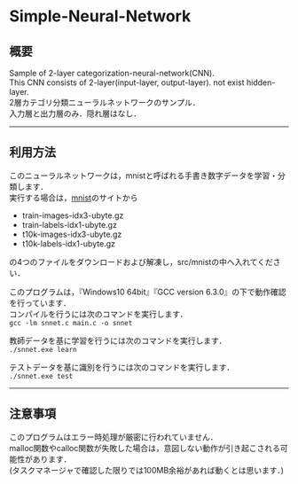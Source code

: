 # Simple-Neural-Network
## 概要
Sample of 2-layer categorization-neural-network(CNN).  
This CNN consists of 2-layer(input-layer, output-layer). not exist hidden-layer.  
2層カテゴリ分類ニューラルネットワークのサンプル．  
入力層と出力層のみ．隠れ層はなし．  

---
## 利用方法
このニューラルネットワークは，mnistと呼ばれる手書き数字データを学習・分類します．  
実行する場合は，[mnist](http://yann.lecun.com/exdb/mnist/)のサイトから
- train-images-idx3-ubyte.gz
- train-labels-idx1-ubyte.gz
- t10k-images-idx3-ubyte.gz
- t10k-labels-idx1-ubyte.gz

の4つのファイルをダウンロードおよび解凍し，src/mnistの中へ入れてください．  

このプログラムは，『Windows10 64bit』『GCC version 6.3.0』の下で動作確認を行っています．  
コンパイルを行うには次のコマンドを実行します．  
```gcc -lm snnet.c main.c -o snnet```

教師データを基に学習を行うには次のコマンドを実行します．  
```./snnet.exe learn```

テストデータを基に識別を行うには次のコマンドを実行します．  
```./snnet.exe test```

---
## 注意事項
このプログラムはエラー時処理が厳密に行われていません．  
malloc関数やcalloc関数が失敗した場合は，意図しない動作が引き起こされる可能性があります．  
(タスクマネージャで確認した限りでは100MB余裕があれば動くとは思います．)
